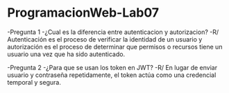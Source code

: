 # ProgramacionWeb-Lab07
-Pregunta 1
-¿Cual es la diferencia entre autenticacion y autorizacion?
-R/ Autenticación es el proceso de verificar la identidad de un usuario y autorización es el proceso de determinar que permisos o recursos tiene un usuario una vez que ha sido autenticado.

-Pregunta 2
-¿Para que se usan los token en JWT?
-R/ En lugar de enviar usuario y contraseña repetidamente, el token actúa como una credencial temporal y segura.
